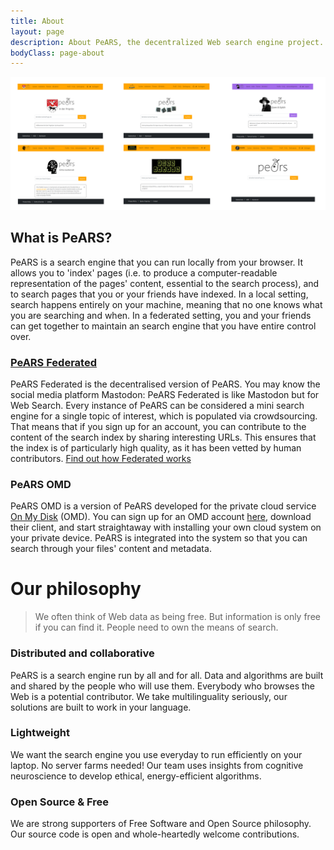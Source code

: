 ```yaml
---
title: About
layout: page
description: About PeARS, the decentralized Web search engine project.
bodyClass: page-about
---
```


![Different instances of PeARS Federated](/images/illustrations/instances.png)

## What is PeARS?

PeARS is a search engine that you can run locally from your browser. It allows you to 'index' pages (i.e. to produce a computer-readable representation of the pages' content, essential to the search process), and to search pages that you or your friends have indexed. In a local setting, search happens entirely on your machine, meaning that no one knows what you are searching and when. In a federated setting, you and your friends can get together to maintain an search engine that you have entire control over.


### [PeARS Federated](../federated)
PeARS Federated is the decentralised version of PeARS. You may know the social media platform Mastodon: PeARS Federated is like Mastodon but for Web Search. Every instance of PeARS can be considered a mini search engine for a single topic of interest, which is populated via crowdsourcing. That means that if you sign up for an account, you can contribute to the content of the search index by sharing interesting URLs. This ensures that the index is of particularly high quality, as it has been vetted by human contributors. [Find out how Federated works](../federated)


### PeARS OMD
PeARS OMD is a version of PeARS developed for the private cloud service [On My Disk](https://onmydisk.com/) (OMD). You can sign up for an OMD account [here](https://onmydisk.net/signup), download their client, and start straightaway with installing your own cloud system on your private device. PeARS is integrated into the system so that you can search through your files' content and metadata.




# Our philosophy

> We often think of Web data as being free. But information is only free if you can find it. People need to own the means of search.



###  Distributed and collaborative

 PeARS is a search engine run by all and for all. Data and algorithms are built and shared by the people who will use them. Everybody who browses the Web is a potential contributor. We take multilinguality seriously, our solutions are built to work in your language.
    
### Lightweight

We want the search engine you use everyday to run efficiently on your laptop. No server farms needed! Our team uses insights from cognitive neuroscience to develop ethical, energy-efficient algorithms.
    
### Open Source & Free

We are strong supporters of Free Software and Open Source philosophy. Our source code is open and whole-heartedly welcome contributions.


